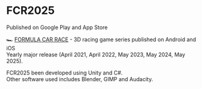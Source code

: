 # FCR2025

Published on Google Play and App Store

🏎️ <a href="https://linktr.ee/formulacarrace">FORMULA CAR RACE</a> - 3D racing game series published on Android and iOS</br>
Yearly major release (April 2021, April 2022, May 2023, May 2024, May 2025).

FCR2025 been developed using Unity and C#.</br>
Other software used includes Blender, GIMP and Audacity.
